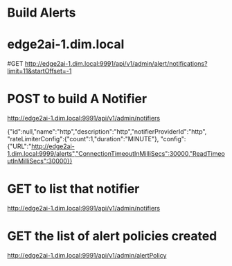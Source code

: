 # Build Alerts
# edge2ai-1.dim.local


#GET 
http://edge2ai-1.dim.local:9991/api/v1/admin/alert/notifications?limit=11&startOffset=-1

# POST to build A Notifier
http://edge2ai-1.dim.local:9991/api/v1/admin/notifiers

{"id":null,"name":"http","description":"http","notifierProviderId":"http",
"rateLimiterConfig":{"count":1,"duration":"MINUTE"},
"config":{"URL":"http://edge2ai-1.dim.local:9999/alerts","ConnectionTimeoutInMilliSecs":30000,"ReadTimeoutInMilliSecs":30000}}

# GET to list that notifier
http://edge2ai-1.dim.local:9991/api/v1/admin/notifiers

# GET the list of alert policies created
http://edge2ai-1.dim.local:9991/api/v1/admin/alertPolicy
